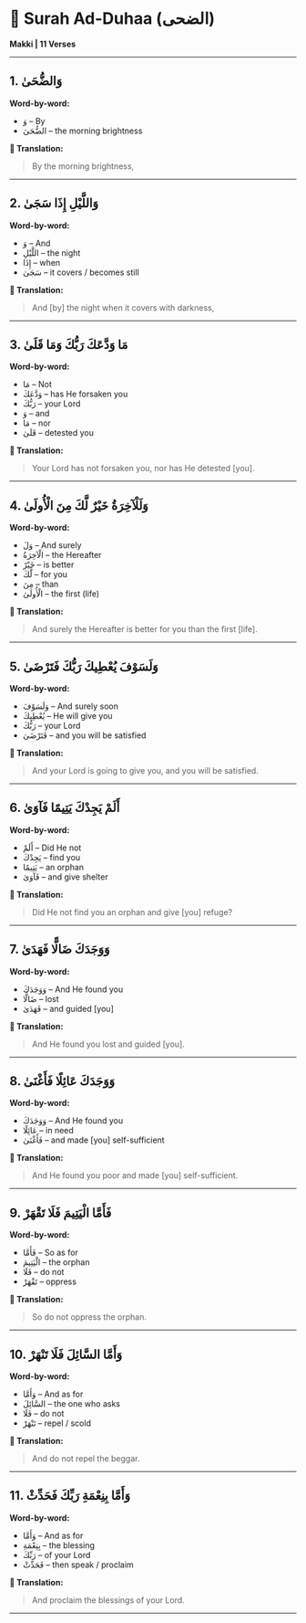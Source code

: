 # 📖 Surah Ad-Duhaa (الضحى)

**Makki | 11 Verses**

---

## 1. وَالضُّحَىٰ

**Word-by-word:**

- وَ – By
- الضُّحَىٰ – the morning brightness

**📘 Translation:**

> By the morning brightness,

---

## 2. وَاللَّيْلِ إِذَا سَجَىٰ

**Word-by-word:**

- وَ – And
- اللَّيْلِ – the night
- إِذَا – when
- سَجَىٰ – it covers / becomes still

**📘 Translation:**

> And [by] the night when it covers with darkness,

---

## 3. مَا وَدَّعَكَ رَبُّكَ وَمَا قَلَىٰ

**Word-by-word:**

- مَا – Not
- وَدَّعَكَ – has He forsaken you
- رَبُّكَ – your Lord
- وَ – and
- مَا – nor
- قَلَىٰ – detested you

**📘 Translation:**

> Your Lord has not forsaken you, nor has He detested [you].

---

## 4. وَلَلْآخِرَةُ خَيْرٌ لَّكَ مِنَ الْأُولَىٰ

**Word-by-word:**

- وَلَ – And surely
- الْآخِرَةُ – the Hereafter
- خَيْرٌ – is better
- لَّكَ – for you
- مِنَ – than
- الْأُولَىٰ – the first (life)

**📘 Translation:**

> And surely the Hereafter is better for you than the first [life].

---

## 5. وَلَسَوْفَ يُعْطِيكَ رَبُّكَ فَتَرْضَىٰ

**Word-by-word:**

- وَلَسَوْفَ – And surely soon
- يُعْطِيكَ – He will give you
- رَبُّكَ – your Lord
- فَتَرْضَىٰ – and you will be satisfied

**📘 Translation:**

> And your Lord is going to give you, and you will be satisfied.

---

## 6. أَلَمْ يَجِدْكَ يَتِيمًا فَآوَىٰ

**Word-by-word:**

- أَلَمْ – Did He not
- يَجِدْكَ – find you
- يَتِيمًا – an orphan
- فَآوَىٰ – and give shelter

**📘 Translation:**

> Did He not find you an orphan and give [you] refuge?

---

## 7. وَوَجَدَكَ ضَالًّا فَهَدَىٰ

**Word-by-word:**

- وَوَجَدَكَ – And He found you
- ضَالًّا – lost
- فَهَدَىٰ – and guided [you]

**📘 Translation:**

> And He found you lost and guided [you].

---

## 8. وَوَجَدَكَ عَائِلًا فَأَغْنَىٰ

**Word-by-word:**

- وَوَجَدَكَ – And He found you
- عَائِلًا – in need
- فَأَغْنَىٰ – and made [you] self-sufficient

**📘 Translation:**

> And He found you poor and made [you] self-sufficient.

---

## 9. فَأَمَّا الْيَتِيمَ فَلَا تَقْهَرْ

**Word-by-word:**

- فَأَمَّا – So as for
- الْيَتِيمَ – the orphan
- فَلَا – do not
- تَقْهَرْ – oppress

**📘 Translation:**

> So do not oppress the orphan.

---

## 10. وَأَمَّا السَّائِلَ فَلَا تَنْهَرْ

**Word-by-word:**

- وَأَمَّا – And as for
- السَّائِلَ – the one who asks
- فَلَا – do not
- تَنْهَرْ – repel / scold

**📘 Translation:**

> And do not repel the beggar.

---

## 11. وَأَمَّا بِنِعْمَةِ رَبِّكَ فَحَدِّثْ

**Word-by-word:**

- وَأَمَّا – And as for
- بِنِعْمَةِ – the blessing
- رَبِّكَ – of your Lord
- فَحَدِّثْ – then speak / proclaim

**📘 Translation:**

> And proclaim the blessings of your Lord.

---
